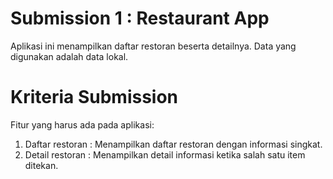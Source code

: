# Submission 1 : Restaurant App
Aplikasi ini menampilkan daftar restoran beserta detailnya. Data yang digunakan adalah data lokal.

# Kriteria Submission
Fitur yang harus ada pada aplikasi:
1. Daftar restoran : Menampilkan daftar restoran dengan informasi singkat.
2. Detail restoran : Menampilkan detail informasi ketika salah satu item ditekan.
